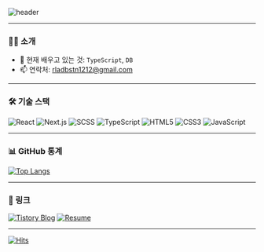 ![header](https://capsule-render.vercel.app/api?type=soft&color=0:4B0082,100:D2B48C&height=150&section=header&text=안녕하세요%20김윤수%20입니다!&fontSize=25&fontColor=fff)

---

### 👨‍💻 소개
- 🌱 현재 배우고 있는 것: `TypeScript`, `DB`
- 📫 연락처: rladbstn1212@gmail.com

---

### 🛠️ 기술 스택
![React](https://img.shields.io/badge/-React-61DAFB?style=flat-square&logo=react&logoColor=black)
![Next.js](https://img.shields.io/badge/-Next.js-000000?style=flat-square&logo=next.js&logoColor=white)
![SCSS](https://img.shields.io/badge/-SCSS-CC6699?style=flat-square&logo=sass&logoColor=white)
![TypeScript](https://img.shields.io/badge/-TypeScript-3178C6?style=flat-square&logo=typescript&logoColor=white)
![HTML5](https://img.shields.io/badge/-HTML5-E34F26?style=flat-square&logo=html5&logoColor=white)
![CSS3](https://img.shields.io/badge/-CSS3-1572B6?style=flat-square&logo=css3)
![JavaScript](https://img.shields.io/badge/-JavaScript-F7DF1E?style=flat-square&logo=javascript&logoColor=black)

---

### 📊 GitHub 통계
[![Top Langs](https://github-readme-stats.vercel.app/api/top-langs/?username=yunsusu&layout=compact&langs_count=8&theme=tokyonight)](https://github.com/yunsusu/github-readme-stats)

---

### 🔗 링크
[![Tistory Blog](https://img.shields.io/badge/-Tistory-000000?style=flat-square&logo=tistory&logoColor=white)](https://yunsusu.tistory.com/)
[![Resume](https://img.shields.io/badge/-Resume-FF5722?style=flat-square&logo=notion&logoColor=white)](https://yunsusu.notion.site/236a42e20bd94463a3bb1bf828a33e68?pvs=4)

---

[![Hits](https://hits.seeyoufarm.com/api/count/incr/badge.svg?url=https%3A%2F%2Fgithub.com%2Fyunsusu&count_bg=%2379C83D&title_bg=%23555555&icon=&icon_color=%23E7E7E7&title=hits&edge_flat=false)](https://hits.seeyoufarm.com)
